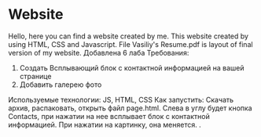 # Website
Hello, here you can find a website created by me. 
This website created by using HTML, CSS and Javascript.
File Vasiliy's Resume.pdf is layout of final version of my website.
Добавлена 6 лаба
Требования:
1. Создать Всплывающий блок с контактной информацией на вашей странице
2. Добавить галерею фото

Используемые технологии:
JS, HTML, CSS
Как запустить:
Скачать архив, распаковать, открыть файл page.html. Слева в углу будет кнопка Contacts, при нажатии на нее всплывает блок с контактной информацией. При нажатии на картинку, она меняется.
.